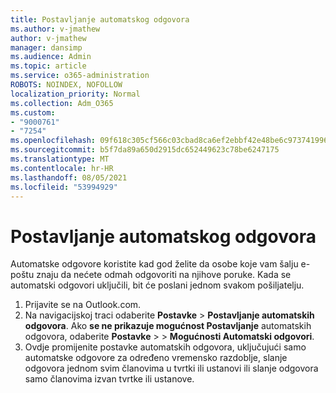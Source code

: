 ```yaml
---
title: Postavljanje automatskog odgovora
ms.author: v-jmathew
author: v-jmathew
manager: dansimp
ms.audience: Admin
ms.topic: article
ms.service: o365-administration
ROBOTS: NOINDEX, NOFOLLOW
localization_priority: Normal
ms.collection: Adm_O365
ms.custom:
- "9000761"
- "7254"
ms.openlocfilehash: 09f618c305cf566c03cbad8ca6ef2ebbf42e48be6c97374199654005698053df
ms.sourcegitcommit: b5f7da89a650d2915dc652449623c78be6247175
ms.translationtype: MT
ms.contentlocale: hr-HR
ms.lasthandoff: 08/05/2021
ms.locfileid: "53994929"
---
```

# <a name="set-up-an-automatic-reply"></a>Postavljanje automatskog odgovora

Automatske odgovore koristite kad god želite da osobe koje vam šalju e-poštu znaju da nećete odmah odgovoriti na njihove poruke. Kada se automatski odgovori uključili, bit će poslani jednom svakom pošiljatelju.

1. Prijavite se na Outlook.com.
2. Na navigacijskoj traci odaberite **Postavke**  >  **Postavljanje automatskih odgovora**. Ako **se ne prikazuje mogućnost Postavljanje** automatskih odgovora, odaberite **Postavke**  >    >  **Mogućnosti Automatski odgovori**.
3. Ovdje promijenite postavke automatskih odgovora, uključujući samo automatske odgovore za određeno vremensko razdoblje, slanje odgovora jednom svim članovima u tvrtki ili ustanovi ili slanje odgovora samo članovima izvan tvrtke ili ustanove.
